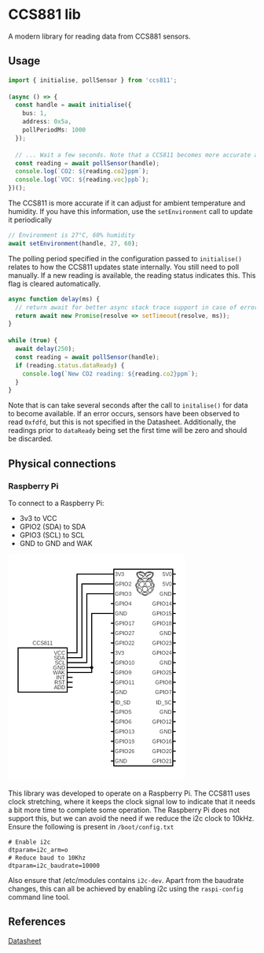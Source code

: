 # CCS881 lib

A modern library for reading data from CCS881 sensors.

## Usage

```typescript
import { initialise, pollSensor } from 'ccs811';

(async () => {
  const handle = await initialise({
    bus: 1,
    address: 0x5a,
    pollPeriodMs: 1000
  });

  // ... Wait a few seconds. Note that a CCS811 becomes more accurate after 48 hours of burn in.
  const reading = await pollSensor(handle);
  console.log(`CO2: ${reading.co2}ppm`);
  console.log(`VOC: ${reading.voc}ppb`);
})();
```

The CCS811 is more accurate if it can adjust for ambient temperature and humidity. If you have this information, use the `setEnvironment` call to update it periodically

```typescript
// Environment is 27°C, 60% humidity
await setEnvironment(handle, 27, 60);
```

The polling period specified in the configuration passed to `initialise()` relates to how the CCS811 updates state internally. You still need to poll manually.
If a new reading is available, the reading status indicates this. This flag is cleared automatically.

```Typescript
async function delay(ms) {
  // return await for better async stack trace support in case of errors.
  return await new Promise(resolve => setTimeout(resolve, ms));
}

while (true) {
  await delay(250);
  const reading = await pollSensor(handle);
  if (reading.status.dataReady) {
    console.log(`New CO2 reading: ${reading.co2}ppm`);
  }
}
```

Note that is can take several seconds after the call to `initalise()` for data to become available. If an error occurs, sensors have been observed to read `0xfdfd`, but this is not specified in the Datasheet. Additionally, the readings prior to `dataReady` being set the first time will be zero and should be discarded.

## Physical connections

### Raspberry Pi

To connect to a Raspberry Pi:

- 3v3 to VCC
- GPIO2 (SDA) to SDA
- GPIO3 (SCL) to SCL
- GND to GND and WAK

![Raspberry Pi wiring diagram](circuit.png 'Raspberry Pi wiring')

This library was developed to operate on a Raspberry Pi. The CCS811 uses clock stretching, where it keeps the clock signal low to indicate that it needs a bit more time to complete some operation. The Raspberry Pi does not support this, but we can avoid the need if we reduce the i2c clock to 10kHz. Ensure the following is present in `/boot/config.txt`

```
# Enable i2c
dtparam=i2c_arm=o
# Reduce baud to 10Khz
dtparam=i2c_baudrate=10000
```

Also ensure that /etc/modules contains `i2c-dev`.
Apart from the baudrate changes, this can all be achieved by enabling i2c using the `raspi-config` command line tool.

## References

[Datasheet](https://cdn.sparkfun.com/assets/learn_tutorials/1/4/3/CCS811_Datasheet-DS000459.pdf)
